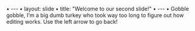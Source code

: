 •	---
•	layout: slide
•	title: "Welcome to our second slide!"
•	---
•	Gobble gobble, I'm a big dumb turkey who took way too long to figure out how editing works.
Use the left arrow to go back!
